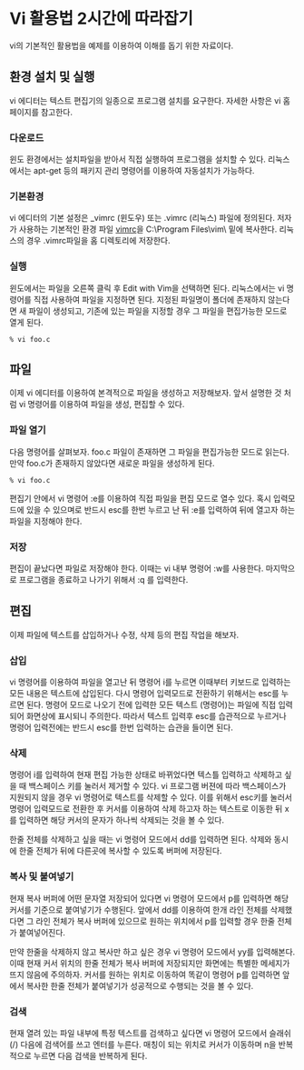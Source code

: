 # Vi 활용법 2시간에 따라잡기

vi의 기본적인 활용법을 예제를 이용하여 이해를 돕기 위한 자료이다.

## 환경 설치 및 실행

vi 에디터는 텍스트 편집기의 일종으로 프로그램 설치를 요구한다. 자세한 사항은 vi 홈페이지를 참고한다.

### 다운로드

윈도 환경에서는 설치파일을 받아서 직접 실행하여 프로그램을 설치할 수 있다. 리눅스에서는 apt-get 등의 패키지 관리 명령어를 이용하여 자동설치가 가능하다. 

### 기본환경

vi 에디터의 기본 설정은 \_vimrc (윈도우) 또는 .vimrc (리눅스) 파일에 정의된다. 저자가 사용하는 기본적인 환경 파일 [vimrc](./vimrc/_vimrc)을 C:\Program Files\vim\ 밑에 복사한다. 리눅스의 경우 .vimrc파일을 홈 디렉토리에 저장한다. 

### 실행

윈도에서는 파일을 오른쪽 클릭 후 Edit with Vim을 선택하면 된다. 리눅스에서는 vi 명령어를 직접 사용하여 파일을 지정하면 된다. 지정된 파일명이 폴더에 존재하지 않는다면 새 파일이 생성되고, 기존에 있는 파일을 지정할 경우 그 파일을 편집가능한 모드로 열게 된다.

``` shell
% vi foo.c
```

## 파일

이제 vi 에디터를 이용하여 본격적으로 파일을 생성하고 저장해보자. 앞서 설명한 것 처럼 vi 명령어를 이용하여 파일을 생성, 편집할 수 있다.

### 파일 열기 

 다음 명령어를 살펴보자. foo.c 파일이 존재하면 그 파일을 편집가능한 모드로 읽는다. 만약 foo.c가 존재하지 않았다면 새로운 파일을 생성하게 된다.

``` shell
% vi foo.c
```

편집기 안에서 vi 명령어  :e를 이용하여 직접 파일을 편집 모드로 열수 있다. 혹시 입력모드에 있을 수 있으며로 반드시 esc를 한번 누르고 난 뒤 :e를 입력하여 뒤에 열고자 하는 파일을 지정해야 한다.

### 저장

편집이 끝났다면 파일로 저장해야 한다. 이때는 vi 내부 명령어 :w를 사용한다. 마지막으로 프로그램을 종료하고 나가기 위해서 :q 를 입력한다.


## 편집

이제 파일에 텍스트를 삽입하거나 수정, 삭제 등의 편집 작업을 해보자.

### 삽입

vi 명령어를 이용하여 파일을 열고난 뒤 명령어 i를 누르면 이때부터 키보드로 입력하는 모든 내용은 텍스트에 삽입된다. 다시 명령어 입력모드로 전환하기 위해서는 esc를 누르면 된다. 명령어 모드로 나오기 전에 입력한 모든 텍스트 (명령어)는 파일에 직접 입력되어 화면상에 표시되니 주의한다. 따라서 텍스트 입력후 esc를 습관적으로 누르거나 명령어 입력전에는 반드시 esc를 한번 입력하는 습관을 들이면 된다.

### 삭제

명령어 i를 입력하여 현재 편집 가능한 상태로 바뀌었다면 텍스틀 입력하고 삭제하고 싶을 때 백스페이스 키를 눌러서 제거할 수 있다. vi 프로그램 버젼에 따라 백스페이스가 지원되지 않을 경우 vi 명령어로 텍스트를 삭제할 수 있다. 이를 위해서 esc키를 눌러서 명령어 입력모드로 전환한 후 커서를 이용하여 삭제 하고자 하는 텍스트로 이동한 뒤 x를 입력하면 해당 커서의 문자가 하나씩 삭제되는 것을 볼 수 있다.

한줄 전체를 삭제하고 싶을 때는 vi 명령어 모드에서 dd를 입력하면 된다. 삭제와 동시에 한줄 전체가 뒤에 다른곳에 복사할 수 있도록 버퍼에 저장된다.

### 복사 및 붙여넣기

현재 복사 버퍼에 어떤 문자열 저장되어 있다면 vi 명령어 모드에서 p를 입력하면 해당 커서를 기준으로 붙여넣기가 수행된다. 앞에서 dd를 이용하여 한개 라인 전체를 삭제했다면 그 라인 전체가 복사 버퍼에 있으므로 원하는 위치에서 p를 입력할 경우 한줄 전체가 붙여넣어진다. 

만약 한줄을 삭제하지 않고 복사만 하고 싶은 경우 vi 명령어 모드에서 yy를 입력해본다. 이때 현재 커서 위치의 한줄 전체가 복사 버퍼에 저장되지만 화면에는 특별한 메세지가 뜨지 않음에 주의하자. 커서를 원하는 위치로 이동하여 똑같이 명령어 p를 입력하면 앞에서 복사한 한줄 전체가 붙여넣기가 성공적으로 수행되는 것을 볼 수 있다. 

### 검색

현재 열려 있는 파일 내부에 특정 텍스트를 검색하고 싶다면 vi 명령어 모드에서 슬래쉬 (/) 다음에 검색어를 쓰고 엔터를 누른다. 매칭이 되는 위치로 커서가 이동하며 n을 반복적으로 누르면 다음 검색을 반복하게 된다. 



